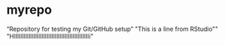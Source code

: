 # myrepo
“Repository for testing my Git/GitHub setup”
"This is a line from RStudio""
"HIIIIIIIIIIIIIIIIIIIIIIIIIIIIIIIIIIIIIIIIIIIIIIi"